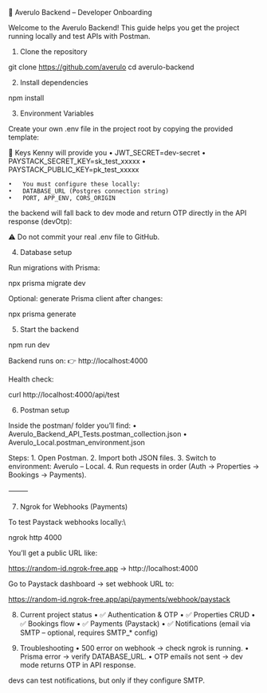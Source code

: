 🚀 Averulo Backend – Developer Onboarding

Welcome to the Averulo Backend!
This guide helps you get the project running locally and test APIs with Postman.

1. Clone the repository

git clone https://github.com/averulo
cd averulo-backend

2. Install dependencies

npm install

3.  Environment Variables

Create your own .env file in the project root by copying the provided template:

🔑 Keys Kenny will provide you
	•	JWT_SECRET=dev-secret
	•	PAYSTACK_SECRET_KEY=sk_test_xxxxx
	•	PAYSTACK_PUBLIC_KEY=pk_test_xxxxx

	•	You must configure these locally:
	•	DATABASE_URL (Postgres connection string)
	•	PORT, APP_ENV, CORS_ORIGIN

the backend will fall back to dev mode and return OTP directly in the API response (devOtp):

⚠️ Do not commit your real .env file to GitHub.


4. Database setup

Run migrations with Prisma:

npx prisma migrate dev

Optional: generate Prisma client after changes:

npx prisma generate

5. Start the backend

npm run dev

Backend runs on:
👉 http://localhost:4000

Health check:

curl http://localhost:4000/api/test

6. Postman setup

Inside the postman/ folder you’ll find:
	•	Averulo_Backend_API_Tests.postman_collection.json
	•	Averulo_Local.postman_environment.json

Steps:
	1.	Open Postman.
	2.	Import both JSON files.
	3.	Switch to environment: Averulo – Local.
	4.	Run requests in order (Auth → Properties → Bookings → Payments).

⸻

7. Ngrok for Webhooks (Payments)

To test Paystack webhooks locally:\

ngrok http 4000

You’ll get a public URL like:

https://random-id.ngrok-free.app -> http://localhost:4000

Go to Paystack dashboard → set webhook URL to:

https://random-id.ngrok-free.app/api/payments/webhook/paystack

8. Current project status
	•	✅ Authentication & OTP
	•	✅ Properties CRUD
	•	✅ Bookings flow
	•	✅ Payments (Paystack)
	•	✅ Notifications (email via SMTP – optional, requires SMTP_* config)

9. Troubleshooting
	•	500 error on webhook → check ngrok is running.
	•	Prisma error → verify DATABASE_URL.
	•	OTP emails not sent → dev mode returns OTP in API response.

devs  can test notifications, but only if they configure SMTP.
